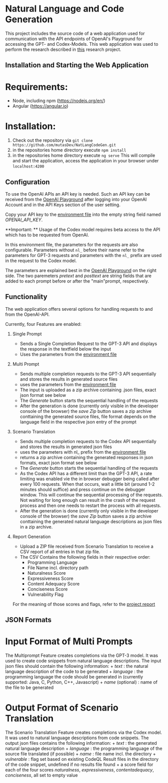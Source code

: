 # Natural Language and Code Generation

This project includes the source code of a web application used for communication with the API endpoints of OpenAI's Playground for accessing the GPT- and Codex-Models.
This web application was used to perform the research described in [this](https://project.mutas.dev) research project.


## Installation and Starting the Web Application
# Requirements: 
   * Node, including npm (https://nodejs.org/en/)
   * Angular (https://angular.io)
      
# Installation:
   1. Check out the repository via `git clone https://github.com/mutasDev/NatLangCodeGen.git`
   2. in the repositories home directory execute `npm install`
   3. in the repositories home directory execute `ng serve`
      This will compile and start the application, access the application in your browser under `localhost:4200`
           

## Configuration 
 To use the OpenAI APIs an API key is needed. Such an API key can be received from the [OpenAI Playground](https://beta.openai.com/playground) after logging into your OpenAI Account and in the API Keys section of the user setting. 
 
 Copy your API key to the [environment file](/src/environments/environment.ts) into the empty string field named *OPENAI_API_KEY*.
 
 **Important: ** Usage of the Codex model requires beta access to the API which has to be requested from OpenAI.
 
 
 In this environment file, the parameters for the requests are also configurable. Parameters without `nl_` before their name refer to the parameters for GPT-3 requests and parameters with the `nl_` prefix are used in the request to the Codex model.
 
 The parameters are explained best in the [OpenAI Playground](https://beta.openai.com/playground) on the right side.
 The two paremeters *pretext* and *posttext* are string fields that are added to each prompt before or after the "main"prompt, respectively.

## Functionality
The web application offers several options for handling requests to and from the OpenAI-API.

Currently, four Features are enabled:

   1. Single Prompt
      + Sends a Single Completion Request to the GPT-3 API and displays the response in the textfield below the input
      + Uses the parameters from the [environment file](/src/environments/environment.ts) 
      
   2. Multi Prompt
      + Sends multiple completion requests to the GPT-3 API sequentially and stores the results in generated source files
      + uses the parameters from the [environment file](/src/environments/environment.ts) 
      + The input is uploaded as a zip archive containing .json files, exact json format see below
      + The *Generate* button starts the sequential handling of the requests
      + After the generation is done (currently only visible in the developer console of the browser) the *save Zip* button saves a zip archive conttaining the generated source files, file format depends on the language field in the respective json entry of the prompt
      
   3. Scenario Translation
      + Sends multiple completion requests to the Codex API sequentially and stores the results in generated json files
      + uses the parameters with nl_ prefix from the [environment file](/src/environments/environment.ts)
      + returns a zip archive containing the generated responses in json formats, exact json format see below
      + The *Generate* button starts the sequential handling of the requests
      + As the Codex API has a different limit than the GPT-3 API, a rate limiting was enabled vie the in browser debugger being called after every 100 requests. When that occurs, wait a little bit (around 1-2 minutes should suffice) and press continue on the debugger window. This will continue the sequential processing of the requests. Not waiting for long enough can result in the crash of the request process and then one needs to restart the process with all requests.
      + After the generation is done (currently only visible in the developer console of the browser) the *save Zip* button saves a zip archive conttaining the generated natural language descriptions as json files in a zip archive.
      
   4. Report Generation
       + Upload a ZIP file received from Scenario Translation to receive a CSV report of all entries in that zip file.
       + The CSV Contains the following fields in their respective order:
           + Programming Language
           + File Name incl. directory path
           + Naturalness Score
           + Expressiveness Score
           + Content Adequacy Score
           + Conciseness Score
           + Vulnerability Flag
           
        For the meaning of those scores and flags, refer to the [project report](https://project.mutas.dev)
        
## JSON Formats
# Input Format of Multi Prompts
The Multiprompt Feature creates completions via the GPT-3 model. It was used to create code snippets from natural language descriptions.
The input json files should contain the following information:
        + *text* : the natural language description of the code to be generated
        + *language* : the programming language the code should be generated in (currently supported: Java, C, Python, C++, Javascript)
        + *name* (optional) : name of the file to be generated

# Output Format of Scenario Translation
The Scenario Translation Feature creates completions via the Codex model. It was used to natural language descriptions from code snippets.
The output json files contains the following information:
        + *text* : the generated natural language description
        + *language* : the programming language of the source file translated (if possible)
        + *name* : file name incl. the directory
        + *vulnerable* : flag set based on existing CodeQL Result files in the directory of the code snippet, undefined if no results file found
        + a score field for each of the four scores *naturalness*, *expressiveness*, *contentadequacy*, *conciseness*, all set to empty value
